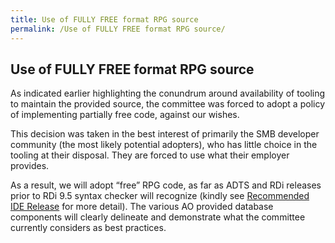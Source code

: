 ```yaml
---
title: Use of FULLY FREE format RPG source
permalink: /Use of FULLY FREE format RPG source/
---
```


## Use of FULLY FREE format RPG source

As indicated earlier highlighting the conundrum around availability of tooling to maintain the provided source, the committee was forced to adopt a policy of implementing partially free code, against our wishes.

This decision was taken in the best interest of primarily the SMB developer community (the most likely potential adopters), who has little choice in the tooling at their disposal. They are forced to use what their employer provides.

As a result, we will adopt “free” RPG code, as far as ADTS and RDi releases prior to RDi 9.5 syntax checker will recognize (kindly see [Recommended IDE Release](Recommended_IDE_Release.md) for more detail). The various AO provided database components will clearly delineate and demonstrate what the committee currently considers as best practices.